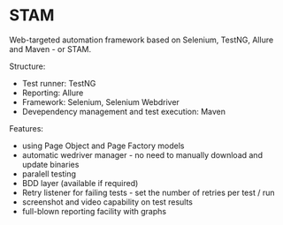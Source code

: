 # STAM
Web-targeted automation framework based on Selenium, TestNG, Allure and Maven - or STAM.


Structure:
- Test runner: TestNG
- Reporting: Allure
- Framework: Selenium, Selenium Webdriver
- Devependency management and test execution: Maven


Features:
- using Page Object and Page Factory models
- automatic wedriver manager - no need to manually download and update binaries
- paralell testing
- BDD layer (available if required)
- Retry listener for failing tests - set the number of retries per test / run
- screenshot and video capability on test results
- full-blown reporting facility with graphs
